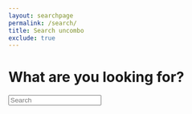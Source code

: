 ```yaml
---
layout: searchpage
permalink: /search/
title: Search uncombo
exclude: true
---
```


<h1>What are you looking for?</h1>

<!-- Html Elements for Search -->
<div id="search-container">
<input type="text" id="search-input" placeholder="Search">
<ul id="results-container"></ul>
</div>

<!-- Script pointing to search-script.js -->
<script src="{{ site.baseurl }}/js/search-script.js" type="text/javascript"></script>

<!-- Configuration -->
<script>
SimpleJekyllSearch({
  searchInput: document.getElementById('search-input'),
  resultsContainer: document.getElementById('results-container'),
  json: '{{ site.baseurl }}/search.json'
})
</script>